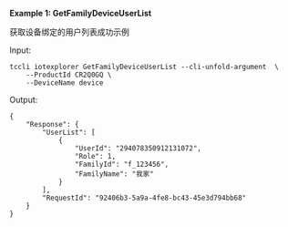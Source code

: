 **Example 1: GetFamilyDeviceUserList**

获取设备绑定的用户列表成功示例

Input: 

```
tccli iotexplorer GetFamilyDeviceUserList --cli-unfold-argument  \
    --ProductId CR2Q0GQ \
    --DeviceName device
```

Output: 
```
{
    "Response": {
        "UserList": [
            {
                "UserId": "294078350912131072",
                "Role": 1,
                "FamilyId": "f_123456",
                "FamilyName": "我家"
            }
        ],
        "RequestId": "92406b3-5a9a-4fe8-bc43-45e3d794bb68"
    }
}
```

